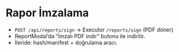 # Rapor İmzalama

- `POST /api/reports/sign` → Executor `/reports/sign` (PDF döner)
- ReportModal’da “İmzalı PDF indir” butonu ile indirilir.
- İleride: hash/manifest + doğrulama aracı.
